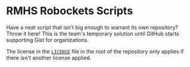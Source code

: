 RMHS Robockets Scripts
======================
Have a neat script that isn't big enough to warrant its own repository? Throw it here! This is the team's temporary solution until GitHub starts supporting Gist for organizations.

The license in the [`LICENSE`](https://github.com/Team4761/scripts/blob/master/LICENSE) file in the root of the repository only applies if there isn't another license applied.
